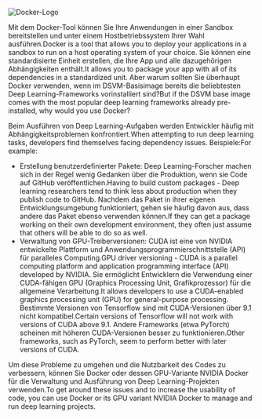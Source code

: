 ![Docker-Logo](../media/3-image1.PNG)

<span data-ttu-id="2db4c-102">Mit dem Docker-Tool können Sie Ihre Anwendungen in einer Sandbox bereitstellen und unter einem Hostbetriebssystem Ihrer Wahl ausführen.</span><span class="sxs-lookup"><span data-stu-id="2db4c-102">Docker is a tool that allows you to deploy your applications in a sandbox to run on a host operating system of your choice.</span></span> <span data-ttu-id="2db4c-103">Sie können eine standardisierte Einheit erstellen, die Ihre App und alle dazugehörigen Abhängigkeiten enthält.</span><span class="sxs-lookup"><span data-stu-id="2db4c-103">It allows you to package your app with all of its dependencies in a standardized unit.</span></span> <span data-ttu-id="2db4c-104">Aber warum sollten Sie überhaupt Docker verwenden, wenn im DSVM-Basisimage bereits die beliebtesten Deep Learning-Frameworks vorinstalliert sind?</span><span class="sxs-lookup"><span data-stu-id="2db4c-104">But if the DSVM base image comes with the most popular deep learning frameworks already pre-installed, why would you use Docker?</span></span>

<span data-ttu-id="2db4c-105">Beim Ausführen von Deep Learning-Aufgaben werden Entwickler häufig mit Abhängigkeitsproblemen konfrontiert.</span><span class="sxs-lookup"><span data-stu-id="2db4c-105">When attempting to run deep learning tasks, developers find themselves facing dependency issues.</span></span> <span data-ttu-id="2db4c-106">Beispiele:</span><span class="sxs-lookup"><span data-stu-id="2db4c-106">For example:</span></span> 

- <span data-ttu-id="2db4c-107">Erstellung benutzerdefinierter Pakete: Deep Learning-Forscher machen sich in der Regel wenig Gedanken über die Produktion, wenn sie Code auf GitHub veröffentlichen.</span><span class="sxs-lookup"><span data-stu-id="2db4c-107">Having to build custom packages - Deep learning researchers tend to think less about production when they publish code to GitHub.</span></span> <span data-ttu-id="2db4c-108">Nachdem das Paket in ihrer eigenen Entwicklungsumgebung funktioniert, gehen sie häufig davon aus, dass andere das Paket ebenso verwenden können.</span><span class="sxs-lookup"><span data-stu-id="2db4c-108">If they can get a package working on their own development environment, they often just assume that others will be able to do so as well.</span></span>
- <span data-ttu-id="2db4c-109">Verwaltung von GPU-Treiberversionen: CUDA ist eine von NVIDIA entwickelte Plattform und Anwendungsprogrammierschnittstelle (API) für paralleles Computing.</span><span class="sxs-lookup"><span data-stu-id="2db4c-109">GPU driver versioning - CUDA is a parallel computing platform and application programming interface (API) developed by NVIDIA.</span></span> <span data-ttu-id="2db4c-110">Sie ermöglicht Entwicklern die Verwendung einer CUDA-fähigen GPU (Graphics Processing Unit, Grafikprozessor) für die allgemeine Verarbeitung.</span><span class="sxs-lookup"><span data-stu-id="2db4c-110">It allows developers to use a CUDA-enabled graphics processing unit (GPU) for general-purpose processing.</span></span> <span data-ttu-id="2db4c-111">Bestimmte Versionen von Tensorflow sind mit CUDA-Versionen über 9.1 nicht kompatibel.</span><span class="sxs-lookup"><span data-stu-id="2db4c-111">Certain versions of Tensorflow will not work with versions of CUDA above 9.1.</span></span> <span data-ttu-id="2db4c-112">Andere Frameworks (etwa PyTorch) scheinen mit höheren CUDA-Versionen besser zu funktionieren.</span><span class="sxs-lookup"><span data-stu-id="2db4c-112">Other frameworks, such as PyTorch, seem to perform better with later versions of CUDA.</span></span>

<span data-ttu-id="2db4c-113">Um diese Probleme zu umgehen und die Nutzbarkeit des Codes zu verbessern, können Sie Docker oder dessen GPU-Variante NVIDIA Docker für die Verwaltung und Ausführung von Deep Learning-Projekten verwenden.</span><span class="sxs-lookup"><span data-stu-id="2db4c-113">To get around these issues and to increase the usability of code, you can use Docker or its GPU variant NVIDIA Docker to manage and run deep learning projects.</span></span> 

<!--Quiz 
What is CUDA? 
What versioning issues do deep learning engineers deal with? -->